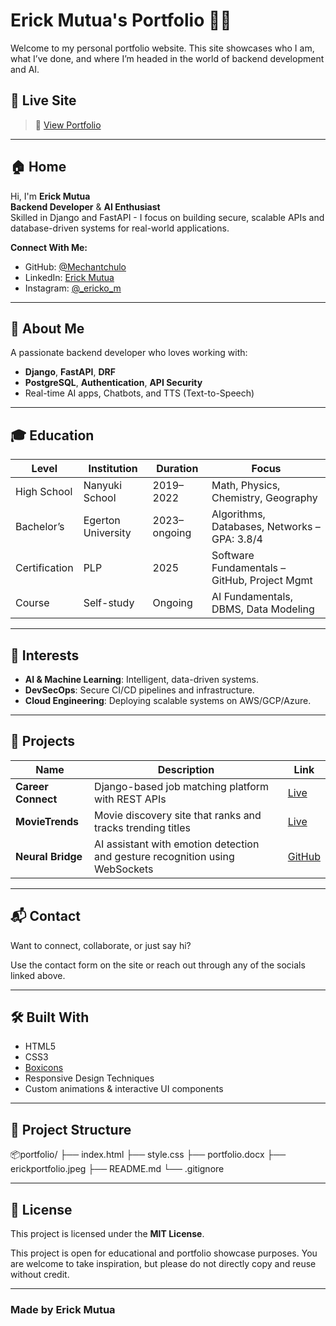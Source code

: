 # Erick Mutua's Portfolio 👨‍💻

Welcome to my personal portfolio website. This site showcases who I am, what I’ve done, and where I’m headed in the world of backend development and AI.

## 🔗 Live Site

> 🚀 [View Portfolio](https://ericko-mini-portfolio.netlify.app/)


---

## 🏠 Home

Hi, I'm **Erick Mutua**  
**Backend Developer** & **AI Enthusiast**  
Skilled in Django and FastAPI - I focus on building secure, scalable APIs and database-driven systems for real-world applications.

**Connect With Me:**
- GitHub: [@Mechantchulo](https://github.com/Mechantchulo)
- LinkedIn: [Erick Mutua](https://www.linkedin.com/in/erick-mutua-19a076303)
- Instagram: [@_ericko_m](https://www.instagram.com/_ericko_m/)

---

## 🙋 About Me

A passionate backend developer who loves working with:
- **Django**, **FastAPI**, **DRF**
- **PostgreSQL**, **Authentication**, **API Security**
- Real-time AI apps, Chatbots, and TTS (Text-to-Speech)

---

## 🎓 Education

| Level | Institution | Duration | Focus |
|-------|-------------|----------|-------|
| High School | Nanyuki School | 2019–2022 | Math, Physics, Chemistry, Geography |
| Bachelor’s | Egerton University | 2023–ongoing | Algorithms, Databases, Networks – GPA: 3.8/4 |
| Certification | PLP | 2025 | Software Fundamentals – GitHub, Project Mgmt |
| Course | Self-study | Ongoing | AI Fundamentals, DBMS, Data Modeling |

---

## 🧠 Interests

- **AI & Machine Learning**: Intelligent, data-driven systems.
- **DevSecOps**: Secure CI/CD pipelines and infrastructure.
- **Cloud Engineering**: Deploying scalable systems on AWS/GCP/Azure.

---

## 💼 Projects

| Name | Description | Link |
|------|-------------|------|
| **Career Connect** | Django-based job matching platform with REST APIs | [Live](https://nextrolejobs.netlify.app/) |
| **MovieTrends** | Movie discovery site that ranks and tracks trending titles | [Live](https://lmovietrends.netlify.app/) |
| **Neural Bridge** | AI assistant with emotion detection and gesture recognition using WebSockets | [GitHub](https://github.com/Mechantchulo/neural-bridge) |

---

## 📬 Contact

Want to connect, collaborate, or just say hi?

Use the contact form on the site or reach out through any of the socials linked above.

---

## 🛠️ Built With

- HTML5
- CSS3
- [Boxicons](https://boxicons.com/)
- Responsive Design Techniques
- Custom animations & interactive UI components

---

## 📁 Project Structure

📦portfolio/
├── index.html
├── style.css
├── portfolio.docx
├── erickportfolio.jpeg
├── README.md
└── .gitignore


---

## 📄 License

This project is licensed under the **MIT License**.

This project is open for educational and portfolio showcase purposes. You are welcome to take inspiration, but please do not directly copy and reuse without credit.


---

### Made by Erick Mutua

